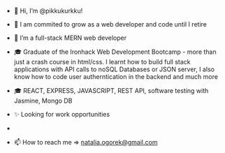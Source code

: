 - 👋 Hi, I’m @pikkukurkku!
- 💪 I am commited to grow as a web developer and code until I retire

- 👀 I’m a full-stack MERN web developer
- 🎓 Graduate of the Ironhack Web Development Bootcamp - more than just a crash course in html/css. I learnt how to build full stack
  applications with API calls to noSQL Databases or JSON server, I also know how to code user autherntication in the backend and much more
- 🎓 REACT, EXPRESS, JAVASCRIPT, REST API, software testing with Jasmine, Mongo DB
- ✨ Looking for work opportunities
- 
- 📫 How to reach me => natalia.ogorek@gmail.com

<!---
pikkukurkku/pikkukurkku is a ✨ special ✨ repository because its `README.md` (this file) appears on your GitHub profile.
You can click the Preview link to take a look at your changes.
--->
